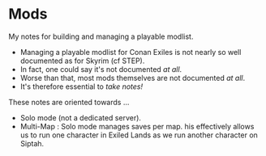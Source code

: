 # Mods

My notes for building and managing a playable modlist.

- Managing a playable modlist for Conan Exiles
is not nearly so well documented as for Skyrim (cf STEP).
- In fact, one could say it's not documented _at all_.
- Worse than that, most mods themselves are not documented _at all_.
- It's therefore essential to _take notes!_

These notes are oriented towards ...

- Solo mode (not a dedicated server).
- Multi-Map : Solo mode manages saves per map. his effectively allows us to run one character in Exiled Lands as we run another character on Siptah.
